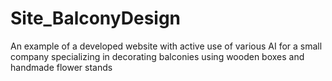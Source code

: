 # Site_BalconyDesign
An example of a developed website with active use of various AI for a small company specializing in decorating balconies using wooden boxes and handmade flower stands
